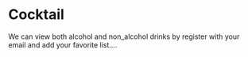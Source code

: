 # Cocktail
We can view both alcohol and non_alcohol drinks by register with your email and add your favorite list....
